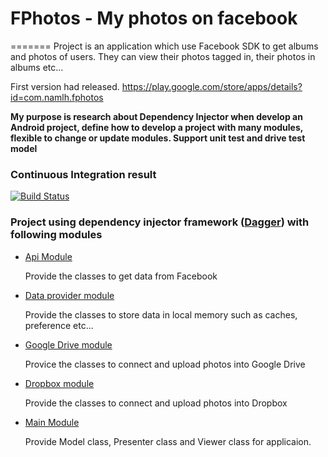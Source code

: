 # FPhotos - My photos on facebook #
=======
Project is an application which use Facebook SDK to get albums and photos of users. 
They can view their photos tagged in, their photos in albums etc...

First version had released. https://play.google.com/store/apps/details?id=com.namlh.fphotos

**My purpose is research about Dependency Injector when develop an Android project, define how to develop a project with many modules, flexible to change or update modules. 
Support unit test and drive test model**

### Continuous Integration result ###

[![Build Status](https://travis-ci.org/lenamuit/FPhotos.svg?branch=master)](https://travis-ci.org/lenamuit/FPhotos)

### Project using dependency injector framework ([Dagger](http://square.github.io/dagger/)) with following modules


* [Api Module](https://github.com/lenamuit/FPhotos/blob/master/app/src/main/java/vn/lenam/imagegallery/api/ApiModule.java)

  Provide the classes to get data from Facebook

* [Data provider module](https://github.com/lenamuit/FPhotos/blob/master/app/src/main/java/vn/lenam/imagegallery/data/DataModule.java)
  
  Provide the classes to store data in local memory such as caches, preference etc...

* [Google Drive module](https://github.com/lenamuit/FPhotos/blob/master/app/src/main/java/vn/lenam/imagegallery/services/drive/DriveModule.java)
 
  Provice the classes to connect and upload photos into Google Drive

* [Dropbox module](https://github.com/lenamuit/FPhotos/blob/master/app/src/main/java/vn/lenam/imagegallery/services/dropbox/DropboxModule.java)

  Provide the classes to connect and upload photos into Dropbox  

* [Main Module](https://github.com/lenamuit/FPhotos/blob/master/app/src/main/java/vn/lenam/imagegallery/ui/main/MainModule.java)

  Provide Model class, Presenter class and Viewer class for applicaion. 

